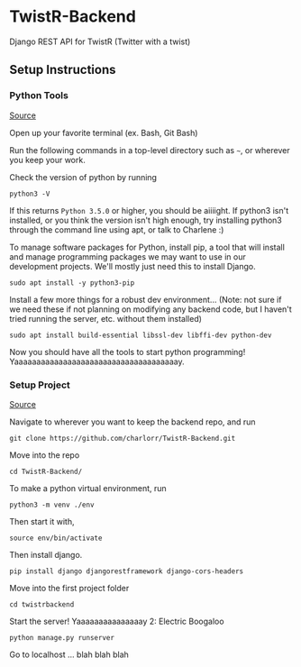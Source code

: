 # TwistR-Backend
Django REST API for TwistR (Twitter with a twist)

## Setup Instructions

### Python Tools
[Source](https://www.digitalocean.com/community/tutorials/how-to-install-python-3-and-set-up-a-local-programming-environment-on-ubuntu-18-04)

Open up your favorite terminal (ex. Bash, Git Bash)

Run the following commands in a top-level directory such as `~`, or wherever you keep your work. 

Check the version of python by running
```
python3 -V
```

If this returns `Python 3.5.0` or higher, you should be aiiiight.
If python3 isn't installed, or you think the version isn't high enough, try installing python3 through the command line using apt, or talk to Charlene :)

To manage software packages for Python, install pip, a tool that will install and manage programming packages we may want to use in our development projects. We'll mostly just need this to install Django.
```
sudo apt install -y python3-pip
```

Install a few more things for a robust dev environment... (Note: not sure if we need these if not planning on modifying any backend code, but I haven't tried running the server, etc. without them installed)
```
sudo apt install build-essential libssl-dev libffi-dev python-dev
```

Now you should have all the tools to start python programming! Yaaaaaaaaaaaaaaaaaaaaaaaaaaaaaaaaaaaaay.

### Setup Project 
[Source](https://www.digitalocean.com/community/tutorials/how-to-build-a-modern-web-application-to-manage-customer-information-with-django-and-react-on-ubuntu-18-04)

Navigate to wherever you want to keep the backend repo, and run
```
git clone https://github.com/charlorr/TwistR-Backend.git
```

Move into the repo
``` 
cd TwistR-Backend/
```

To make a python virtual environment, run
```
python3 -m venv ./env
```

Then start it with,
```
source env/bin/activate
```

Then install django.
```
pip install django djangorestframework django-cors-headers
```

Move into the first project folder
```
cd twistrbackend
```

Start the server! Yaaaaaaaaaaaaaaay 2: Electric Boogaloo
```
python manage.py runserver
```

Go to localhost ... blah blah blah
